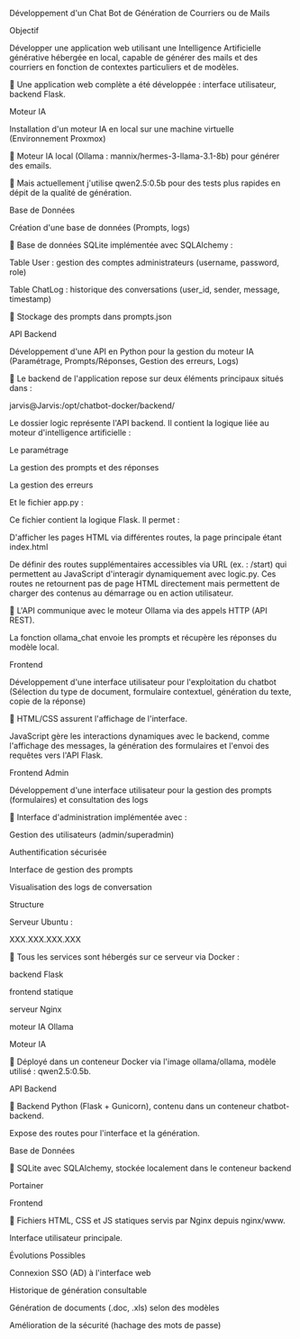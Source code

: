 Développement d'un Chat Bot de Génération de Courriers ou de Mails 

Objectif 

Développer une application web utilisant une Intelligence Artificielle générative hébergée en local, capable de générer des mails et des courriers en fonction de contextes particuliers et de modèles. 

🔹 Une application web complète a été développée : interface utilisateur, backend Flask. 

Moteur IA 

Installation d'un moteur IA en local sur une machine virtuelle (Environnement Proxmox) 

🔹 Moteur IA local (Ollama : mannix/hermes-3-llama-3.1-8b) pour générer des emails. 

 🔹 Mais actuellement j'utilise qwen2.5:0.5b pour des tests plus rapides en dépit de la qualité de génération. 

Base de Données 

Création d'une base de données (Prompts, logs) 

🔹 Base de données SQLite implémentée avec SQLAlchemy : 

Table User : gestion des comptes administrateurs (username, password, role) 

Table ChatLog : historique des conversations (user_id, sender, message, timestamp) 

🔹 Stockage des prompts dans prompts.json 

 

API Backend 

Développement d'une API en Python pour la gestion du moteur IA (Paramétrage, Prompts/Réponses, Gestion des erreurs, Logs) 

🔹 Le backend de l'application repose sur deux éléments principaux situés dans : 

 jarvis@Jarvis:/opt/chatbot-docker/backend/ 

Le dossier logic représente l'API backend. Il contient la logique liée au moteur d'intelligence artificielle : 

Le paramétrage 

La gestion des prompts et des réponses 

La gestion des erreurs 

Et le fichier app.py : 

Ce fichier contient la logique Flask. Il permet : 

D'afficher les pages HTML via différentes routes, la page principale étant index.html 

De définir des routes supplémentaires accessibles via URL (ex. : /start) qui permettent au JavaScript d'interagir dynamiquement avec logic.py. Ces routes ne retournent pas de page HTML directement mais permettent de charger des contenus au démarrage ou en action utilisateur. 

🔹 L'API communique avec le moteur Ollama via des appels HTTP (API REST). 

 La fonction ollama_chat envoie les prompts et récupère les réponses du modèle local. 

Frontend 

Développement d'une interface utilisateur pour l'exploitation du chatbot (Sélection du type de document, formulaire contextuel, génération du texte, copie de la réponse) 

🔹 HTML/CSS assurent l'affichage de l'interface. 

 JavaScript gère les interactions dynamiques avec le backend, comme l'affichage des messages, la génération des formulaires et l'envoi des requêtes vers l'API Flask. 

Frontend Admin 

Développement d'une interface utilisateur pour la gestion des prompts (formulaires) et consultation des logs 

🔹 Interface d'administration implémentée avec : 

Gestion des utilisateurs (admin/superadmin) 

Authentification sécurisée 

Interface de gestion des prompts 

Visualisation des logs de conversation 

Structure 

Serveur Ubuntu : 

XXX.XXX.XXX.XXX

🔹 Tous les services sont hébergés sur ce serveur via Docker : 

backend Flask 

frontend statique 

serveur Nginx 

moteur IA Ollama 

Moteur IA 

🔹 Déployé dans un conteneur Docker via l'image ollama/ollama, modèle utilisé : qwen2.5:0.5b. 

API Backend 

🔹 Backend Python (Flask + Gunicorn), contenu dans un conteneur chatbot-backend. 

 Expose des routes pour l'interface et la génération. 

Base de Données 

🔹 SQLite avec SQLAlchemy, stockée localement dans le conteneur backend 

Portainer 

Frontend 

🔹 Fichiers HTML, CSS et JS statiques servis par Nginx depuis nginx/www. 

 Interface utilisateur principale. 

Évolutions Possibles 

Connexion SSO (AD) à l'interface web 

Historique de génération consultable 

Génération de documents (.doc, .xls) selon des modèles 

Amélioration de la sécurité (hachage des mots de passe) 

 

 
